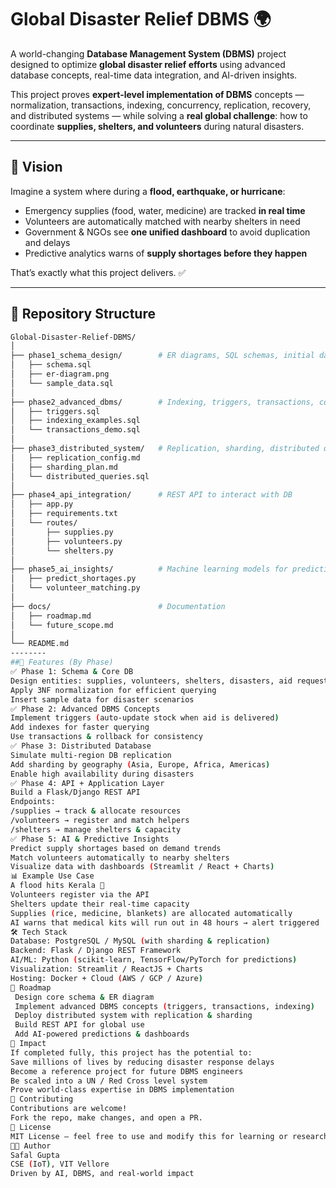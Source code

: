 # Global Disaster Relief DBMS 🌍

A world-changing **Database Management System (DBMS)** project designed to optimize **global disaster relief efforts** using advanced database concepts, real-time data integration, and AI-driven insights.  

This project proves **expert-level implementation of DBMS** concepts — normalization, transactions, indexing, concurrency, replication, recovery, and distributed systems — while solving a **real global challenge**: how to coordinate **supplies, shelters, and volunteers** during natural disasters.

---

## 🚀 Vision

Imagine a system where during a **flood, earthquake, or hurricane**:
- Emergency supplies (food, water, medicine) are tracked **in real time**  
- Volunteers are automatically matched with nearby shelters in need  
- Government & NGOs see **one unified dashboard** to avoid duplication and delays  
- Predictive analytics warns of **supply shortages before they happen**

That’s exactly what this project delivers. ✅  

---

## 📂 Repository Structure

```bash
Global-Disaster-Relief-DBMS/
│
├── phase1_schema_design/        # ER diagrams, SQL schemas, initial dataset
│   ├── schema.sql
│   ├── er-diagram.png
│   └── sample_data.sql
│
├── phase2_advanced_dbms/        # Indexing, triggers, transactions, constraints
│   ├── triggers.sql
│   ├── indexing_examples.sql
│   └── transactions_demo.sql
│
├── phase3_distributed_system/   # Replication, sharding, distributed queries
│   ├── replication_config.md
│   ├── sharding_plan.md
│   └── distributed_queries.sql
│
├── phase4_api_integration/      # REST API to interact with DB
│   ├── app.py
│   ├── requirements.txt
│   └── routes/
│       ├── supplies.py
│       ├── volunteers.py
│       └── shelters.py
│
├── phase5_ai_insights/          # Machine learning models for predictions
│   ├── predict_shortages.py
│   └── volunteer_matching.py
│
├── docs/                        # Documentation
│   ├── roadmap.md
│   └── future_scope.md
│
└── README.md
--------
##🔑 Features (By Phase)
✅ Phase 1: Schema & Core DB
Design entities: supplies, volunteers, shelters, disasters, aid requests
Apply 3NF normalization for efficient querying
Insert sample data for disaster scenarios
✅ Phase 2: Advanced DBMS Concepts
Implement triggers (auto-update stock when aid is delivered)
Add indexes for faster querying
Use transactions & rollback for consistency
✅ Phase 3: Distributed Database
Simulate multi-region DB replication
Add sharding by geography (Asia, Europe, Africa, Americas)
Enable high availability during disasters
✅ Phase 4: API + Application Layer
Build a Flask/Django REST API
Endpoints:
/supplies → track & allocate resources
/volunteers → register and match helpers
/shelters → manage shelters & capacity
✅ Phase 5: AI & Predictive Insights
Predict supply shortages based on demand trends
Match volunteers automatically to nearby shelters
Visualize data with dashboards (Streamlit / React + Charts)
📊 Example Use Case
A flood hits Kerala 🌊
Volunteers register via the API
Shelters update their real-time capacity
Supplies (rice, medicine, blankets) are allocated automatically
AI warns that medical kits will run out in 48 hours → alert triggered
🛠️ Tech Stack
Database: PostgreSQL / MySQL (with sharding & replication)
Backend: Flask / Django REST Framework
AI/ML: Python (scikit-learn, TensorFlow/PyTorch for predictions)
Visualization: Streamlit / ReactJS + Charts
Hosting: Docker + Cloud (AWS / GCP / Azure)
📌 Roadmap
 Design core schema & ER diagram
 Implement advanced DBMS concepts (triggers, transactions, indexing)
 Deploy distributed system with replication & sharding
 Build REST API for global use
 Add AI-powered predictions & dashboards
🌟 Impact
If completed fully, this project has the potential to:
Save millions of lives by reducing disaster response delays
Become a reference project for future DBMS engineers
Be scaled into a UN / Red Cross level system
Prove world-class expertise in DBMS implementation
🤝 Contributing
Contributions are welcome!
Fork the repo, make changes, and open a PR.
📜 License
MIT License – feel free to use and modify this for learning or research.
👨‍💻 Author
Safal Gupta
CSE (IoT), VIT Vellore
Driven by AI, DBMS, and real-world impact
